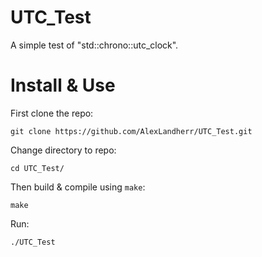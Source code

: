 # UTC_Test
A simple test of "std::chrono::utc_clock".

# Install & Use
First clone the repo:
```
git clone https://github.com/AlexLandherr/UTC_Test.git
```
Change directory to repo:
```
cd UTC_Test/
```

Then build & compile using `make`:
```
make
```

Run:
```
./UTC_Test
```
